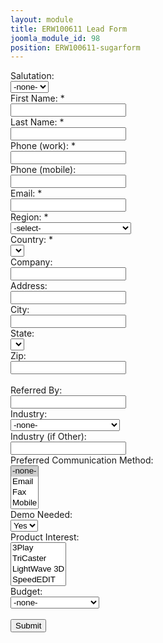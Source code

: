 ```yaml
---
layout: module
title: ERW100611 Lead Form
joomla_module_id: 98
position: ERW100611-sugarform
---
```

<script src="/includes/js/regionCountryState.js" type="text/javascript"></script>
<script type="text/javascript">// <![CDATA[
    function ClearForm(){
        document.WebToLeadForm.reset();
    }
    function submit_form(){
        if(typeof(validateCaptchaAndSubmit)!='undefined'){
            validateCaptchaAndSubmit();
        }else{
            check_webtolead_fields();
        }
    }
    function check_webtolead_fields(){
        
        if(document.getElementById('bool_id') != null){
            var reqs=document.getElementById('bool_id').value;
            bools = reqs.substring(0,reqs.lastIndexOf(';'));
            var bool_fields = new Array();
            var bool_fields = bools.split(';');
            nbr_fields = bool_fields.length;
            for(var i=0;i<nbr_fields;i++){
                if(document.getElementById(bool_fields[i]).value == 'on'){
                    document.getElementById(bool_fields[i]).value = 1;
                }
                else{
                    document.getElementById(bool_fields[i]).value = 0;
                }
            }
        }
        if(document.getElementById('req_id') != null){
            var reqs=document.getElementById('req_id').value;
            reqs = reqs.substring(0,reqs.lastIndexOf(';'));
            var req_fields = new Array();
            var req_fields = reqs.split(';');
            nbr_fields = req_fields.length;
            var req = true;
            for(var i=0;i<nbr_fields;i++){
                if(document.getElementById(req_fields[i]).value.length <=0 || document.getElementById(req_fields[i]).value==0){
                    req = false;
                    document.getElementById(req_fields[i]).focus(); 
                    break;
                        }
                else {
                    if(document.getElementById(req_fields[i]).name == 'webtolead_email1') {
                        if(document.getElementById('webtolead_email1').value.match(/^\w+(['\.\-\+]?\w+)*@\w+([\.-]?\w+)*(\.\w{2,})+$/) == null){
                            alert('Not a valid email address');
                            req = false;
                            document.getElementById('webtolead_email1').focus(); 
                            break;
                                }
                    }
                    else {
                        if(document.getElementById(req_fields[i]).name == 'combo0' && document.getElementById(req_fields[i]).value=='value1') {
                            req = false;
                            document.getElementById(req_fields[i]).focus(); 
                            break;
                                }
                    }                
                }
            }
            if(req){
                if (document.getElementById('combo_0').value == 'value2') {
                    document.getElementById('region_code_c').value = 'EUS';
                }
                else {
                    if (document.getElementById('combo_0').value == 'value3') {
                        document.getElementById('region_code_c').value = 'LATAM';
                    }
                    else {
                        if (document.getElementById('combo_0').value == 'value4') {
                            document.getElementById('region_code_c').value = 'EMEA';
                        }
                        else {
                            if (document.getElementById('combo_0').value == 'value5') {
                                document.getElementById('region_code_c').value = 'APAC';
                            }
                            else {
                                if (document.getElementById('combo_0').value == 'value6') {
                                    document.getElementById('region_code_c').value = 'UNKNOWN';
                                }
                            }
                        }
                    }
                }
                document.getElementById('primary_address_country').value = document.getElementById('combo_1').value;
                if (document.getElementById('combo_2').value <= -1 || document.getElementById('combo_2').value == 0) {
                    document.getElementById('primary_address_state').value = '';            
                }
                else {
                    document.getElementById('primary_address_state').value = document.getElementById('combo_2').value;            
                }
                
                document.WebToLeadForm.submit();
                return true;
            }
            else{
                alert('Please provide all the required fields');
                return false;
            }
            return false;
        }
        else{
            document.WebToLeadForm.submit();
        }
    }
    function validateEmailAdd(){
        if(document.getElementById('webtolead_email1').value.length >0) {
            if(document.getElementById('webtolead_email1').value.match(/^\w+(['\.\-\+]?\w+)*@\w+([\.-]?\w+)*(\.\w{2,})+$/) == null){
                alert('Not a valid email address');
                document.getElementById('webtolead_email1').focus(); 
            }
        }
        if(document.getElementById('webtolead_email2').value.length >0) {
            if(document.getElementById('webtolead_email2').value.match(/^\w+(['\.\-\+]?\w+)*@\w+([\.-]?\w+)*(\.\w{2,})+$/) == null){
                alert('Not a valid email address');
                document.getElementById('webtolead_email2').focus(); 
            }
        }
    }
    // ]]></script>
<div id="sugar-form-maindiv" style="margin: 0 auto;"><form action="https://crm.newtek.com/index.php?entryPoint=WebToLeadCapture" name="WebToLeadForm" method="POST" id="WebToLeadForm">
    <div id="col_left"><label>Salutation:</label><br /> <select name="salutation" class="formfield" id="salutation" tabindex="1"> <option selected="selected" value="">-none-</option> <option value="Mr.">Mr.</option> <option value="Ms.">Ms.</option> <option value="Mrs.">Mrs.</option> <option value="Dr.">Dr.</option> <option value="Prof.">Prof.</option> <option value="SFC">SFC</option> <option value="MAJ">MAJ</option> <option value="LTC">LTC</option> <option value="MG">MG</option> <option value="CPT">CPT</option></select> <br /> <label>First Name: *</label><br /> <input name="first_name" class="formfieldtxt" id="first_name" type="text" /> <br /> <label>Last Name: *</label><br /> <input name="last_name" class="formfieldtxt" id="last_name" type="text" /> <br /> <label>Phone (work): *</label><br /> <input name="phone_work" class="formfieldtxt" id="phone_work" type="text" /> <br /> <label>Phone (mobile): </label><br /> <input name="phone_mobile" class="formfieldtxt" id="phone_mobile" type="text" /> <br /> <label>Email: *</label><br /> <input name="webtolead_email1" class="formfieldtxt" id="webtolead_email1" onchange="validateEmailAdd();" type="text" /> <br /> <label>Region: *</label><br /> <input type="hidden" name="region_code_c" id="region_code_c" /> <select class="formfield" name="combo0" id="combo_0" onchange="change(this);"> <option value="value1">-select-</option> <option value="value2">US/Canada</option> <option value="value3">Latin America</option> <option value="value4">Europe, Middle East &amp; Africa</option> <option value="value5">Asia Pacific</option> </select> <br /> <label>Country: *</label><br /> <input type="hidden" name="primary_address_country" id="primary_address_country" /> <select class="formfield" name="combo1" id="combo_1" onchange="change(this)"> <option value="value1"> </option> </select> <br /> <label>Company: </label><br /> <input name="account_name" class="formfieldtxt" id="account_name" type="text" /> <br /> <label>Address: </label><br /> <input name="primary_address_street" class="formfieldtxt" id="primary_address_street" type="text" /> <br /> <label>City: </label><br /> <input name="primary_address_city" class="formfieldtxt" id="primary_address_city" type="text" /> <br /> <label>State: </label><br /> <input type="hidden" name="primary_address_state" id="primary_address_state" /> <select class="formfield" name="combo2" id="combo_2" onchange="change(this);"> <option value="value1"> </option> </select> <br /> <label>Zip:</label><br /> <input name="primary_address_postalcode" class="formfieldtxt" id="primary_address_postalcode" type="text" /> <br /> <br /> <label>Referred By: </label><br /> <input name="refered_by" class="formfieldtxt" id="refered_by" type="text" /></div>
    <div id="col_right"><label>Industry:</label><br /> <select name="industry_c" class="formfield" id="industry_c"> <option selected="selected" value="">-none-</option> <option value="Aerospace and Defense">Aerospace and Defense</option> <option value="Architectural Visualization">Architectural Visualization</option> <option value="Broadcast">Broadcast</option> <option value="Churches">Churches</option> <option value="Corporate">Corporate</option> <option value="Education">Education</option> <option value="Educational service">Educational service</option> <option value="Enterprise">Enterprise</option> <option value="Film">Film</option> <option value="Games">Games</option> <option value="Government">Government</option> <option value="Healthcare">Healthcare</option> <option value="Hospitality">Hospitality</option> <option value="Independent Film">Independent Film</option> <option value="Manufacturing">Manufacturing</option> <option value="Media">Media</option> <option value="Medical">Medical</option> <option value="Not For Profit">Not For Profit</option> <option value="Other">Other</option> <option value="Print">Print</option> <option value="Radio">Radio</option> <option value="Recreation">Recreation</option> <option value="Retail">Retail</option> <option value="Sports">Sports</option> <option value="Technology">Technology</option> <option value="Telecommunications">Telecommunications</option> <option value="Television">Television</option> <option value="Utilities">Utilities</option> <option value="Worship">Worship</option></select> <br /> <label>Industry (if Other):</label><br /> <input name="industry_other_c" class="formfieldtxt" id="industry_other_c" type="text" /> <br /> <label>Preferred Communication Method:</label><br /> <select name="pref_comm_method_c[]" multiple="multiple" class="formfield" id="pref_comm_method_c[]"> <option selected="selected" value="">-none-</option> <option value="Email">Email</option> <option value="Fax">Fax</option> <option value="Mobile">Mobile</option> <option value="Phone">Phone</option></select> <br /> <label>Demo Needed: </label><br /> <select name="demo_needed_c" class="formfield" id="demo_needed_c"> <option selected="selected" value="Yes">Yes</option> <option value="No">No</option></select> <br /> <label>Product Interest:</label><br /> <select name="product_interest_c[]" multiple="multiple" class="formfield" id="product_interest_c[]"> <option value="3Play">3Play</option> <option value="TriCaster">TriCaster</option> <option value="LightWave 3D">LightWave 3D</option> <option value="SpeedEDIT">SpeedEDIT</option> <option value="3D Arsenal">3D Arsenal</option> <option value="Accessories">Accessories</option></select> <br /> <label>Budget:</label><br /> <select name="budget_c" class="formfield" id="budget_c"> <option selected="selected" value="">-none-</option> <option value="Less than 10K">Less than 10,000</option> <option value="10K to 25K">10,000 to 25,000</option> <option value="25K to 50K">25,000 to 50,000</option> <option value="Greater than 50K">Greater than 50,000</option></select> <br /> <br /> <input type="button" onclick="submit_form();" class="button" name="Submit" value="Submit" /> <input type="hidden" id="campaign_id" name="campaign_id" value="9ddf5ae6-fd06-0167-a37f-4e7cd3998d33" /> <!-- default web to lead campaign id: 879e86c1-9424-8730-4ae5-4da36ec63761--> <input type="hidden" id="lead_source" name="lead_source" value="NewTek.com" /> <input type="hidden" id="redirect_url" name="redirect_url" value="http://www.newtek.com" /> <input type="hidden" id="assigned_user_id" name="assigned_user_id" value="1" /> <input type="hidden" id="team_id" name="team_id" value="b11b490c-013c-77ff-24d8-4e5d5de668a5" /> <input type="hidden" id="req_id" name="req_id" value="combo_0;combo_1;first_name;last_name;phone_work;webtolead_email1;" /></div>
    </form>
    <div style="clear: both;"></div>
</div>
<script type="text/javascript">// <![CDATA[
    ClearForm();
    // ]]></script>
